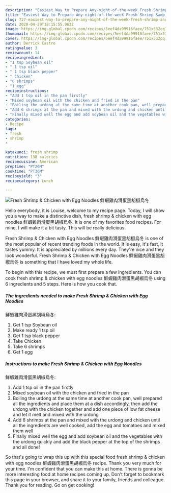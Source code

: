 ```yaml
---
description: "Easiest Way to Prepare Any-night-of-the-week Fresh Shrimp &amp;amp; Chicken with Egg Noodles  鮮蝦雞肉滑蛋黑胡椒烏冬"
title: "Easiest Way to Prepare Any-night-of-the-week Fresh Shrimp &amp;amp; Chicken with Egg Noodles  鮮蝦雞肉滑蛋黑胡椒烏冬"
slug: 727-easiest-way-to-prepare-any-night-of-the-week-fresh-shrimp-and-amp-chicken-with-egg-noodles
date: 2020-04-29T18:15:55.963Z
image: https://img-global.cpcdn.com/recipes/5eef4da99916faee/751x532cq70/fresh-shrimp-chicken-with-egg-noodles-鮮蝦雞肉滑蛋黑胡椒烏冬-recipe-main-photo.jpg
thumbnail: https://img-global.cpcdn.com/recipes/5eef4da99916faee/751x532cq70/fresh-shrimp-chicken-with-egg-noodles-鮮蝦雞肉滑蛋黑胡椒烏冬-recipe-main-photo.jpg
cover: https://img-global.cpcdn.com/recipes/5eef4da99916faee/751x532cq70/fresh-shrimp-chicken-with-egg-noodles-鮮蝦雞肉滑蛋黑胡椒烏冬-recipe-main-photo.jpg
author: Derrick Castro
ratingvalue: 3
reviewcount: 14
recipeingredient:
- "1 tsp Soybean oil"
- " 1 tsp oil"
- " 1 tsp black pepper"
- " Chicken"
- "6 shrimps"
- "1 egg"
recipeinstructions:
- "Add 1 tsp oil in the pan firstly"
- "Mixed soybean oil with the chicken and fried in the pan"
- "Boiling the urdong at the same time at another cook pan, well prepared all the ingredients and place them at a dish accordingly, then add the urdong with the chicken together and add one piece of low fat cheese and let it melt and mixed with the urdong"
- "Add 6 shrimps at the pan and mixed with the urdong and chicken until all the ingredients are well cooked, add the egg and tomatoes and mixed them well"
- "Finally mixed well the egg and add soybean oil and the vegetables with the urdong quickly and add the black pepper at the top of the shrimps and all done!"
categories:
- Recipe
tags:
- fresh
- shrimp
- 

katakunci: fresh shrimp  
nutrition: 138 calories
recipecuisine: American
preptime: "PT26M"
cooktime: "PT36M"
recipeyield: "3"
recipecategory: Lunch

---
```



![Fresh Shrimp &amp; Chicken with Egg Noodles 
鮮蝦雞肉滑蛋黑胡椒烏冬](https://img-global.cpcdn.com/recipes/5eef4da99916faee/751x532cq70/fresh-shrimp-chicken-with-egg-noodles-鮮蝦雞肉滑蛋黑胡椒烏冬-recipe-main-photo.jpg)

Hello everybody, it is Louise, welcome to my recipe page. Today, I will show you a way to make a distinctive dish, fresh shrimp &amp; chicken with egg noodles 
鮮蝦雞肉滑蛋黑胡椒烏冬. It is one of my favorites food recipes. For mine, I will make it a bit tasty. This will be really delicious.



Fresh Shrimp &amp; Chicken with Egg Noodles 
鮮蝦雞肉滑蛋黑胡椒烏冬 is one of the most popular of recent trending foods in the world. It is easy, it's fast, it tastes yummy. It is appreciated by millions every day. They're nice and they look wonderful. Fresh Shrimp &amp; Chicken with Egg Noodles 
鮮蝦雞肉滑蛋黑胡椒烏冬 is something that I have loved my whole life.


To begin with this recipe, we must first prepare a few ingredients. You can cook fresh shrimp &amp; chicken with egg noodles 
鮮蝦雞肉滑蛋黑胡椒烏冬 using 6 ingredients and 5 steps. Here is how you cook that.

<!--inarticleads1-->

##### The ingredients needed to make Fresh Shrimp &amp; Chicken with Egg Noodles 
鮮蝦雞肉滑蛋黑胡椒烏冬:

1. Get 1 tsp Soybean oil
1. Make ready  1 tsp oil
1. Get  1 tsp black pepper
1. Take  Chicken
1. Take 6 shrimps
1. Get 1 egg




<!--inarticleads2-->

##### Instructions to make Fresh Shrimp &amp; Chicken with Egg Noodles 
鮮蝦雞肉滑蛋黑胡椒烏冬:

1. Add 1 tsp oil in the pan firstly
1. Mixed soybean oil with the chicken and fried in the pan
1. Boiling the urdong at the same time at another cook pan, well prepared all the ingredients and place them at a dish accordingly, then add the urdong with the chicken together and add one piece of low fat cheese and let it melt and mixed with the urdong
1. Add 6 shrimps at the pan and mixed with the urdong and chicken until all the ingredients are well cooked, add the egg and tomatoes and mixed them well
1. Finally mixed well the egg and add soybean oil and the vegetables with the urdong quickly and add the black pepper at the top of the shrimps and all done!




So that's going to wrap this up with this special food fresh shrimp &amp; chicken with egg noodles 
鮮蝦雞肉滑蛋黑胡椒烏冬 recipe. Thank you very much for your time. I'm confident that you can make this at home. There is gonna be more interesting food at home recipes coming up. Don't forget to bookmark this page in your browser, and share it to your family, friends and colleague. Thank you for reading. Go on get cooking!
